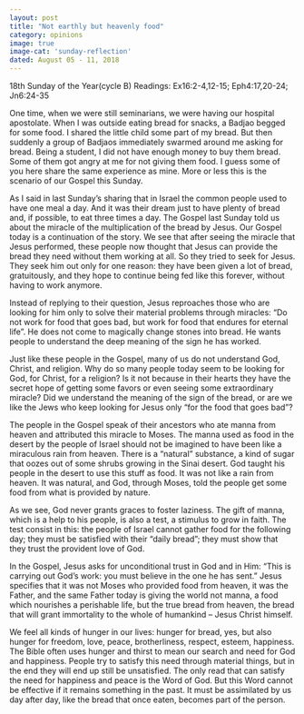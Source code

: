 ```yaml
---
layout: post
title: "Not earthly but heavenly food"
category: opinions
image: true
image-cat: 'sunday-reflection'
dated: August 05 - 11, 2018
---
```


18th Sunday of the Year(cycle B)
Readings:	Ex16:2-4,12-15; Eph4:17,20-24; Jn6:24-35

One time, when we were still seminarians, we were having our hospital apostolate.  When I was outside eating bread for snacks, a Badjao begged for some food.  I shared the little child some part of my bread.  But then suddenly a group of Badjaos immediately swarmed around me asking for bread.  Being a student, I did not have enough money to buy them bread.  Some of them got angry at me for not giving them food.  I guess some of you here share the same experience as mine.  More or less this is the scenario of our Gospel this Sunday.

As I said in last Sunday’s sharing that in Israel the common people used to have one meal a day.  And it was their dream just to have plenty of bread and, if possible, to eat three times a day.  The Gospel last Sunday told us about the miracle of the multiplication of the bread by Jesus.  Our Gospel today is a continuation of the story.
We see that after seeing the miracle that Jesus performed, these people now thought that Jesus can provide the bread they need without them working at all.  So they tried to seek for Jesus.  They seek him out only for one reason: they have been given a lot of bread, gratuitously, and they hope to continue being fed like this forever, without having to work anymore.

Instead of replying to their question, Jesus reproaches those who are looking for him only to solve their material problems through miracles: “Do not work for food that goes bad, but work for food that endures for eternal life”.  He does not come to magically change stones into bread.  He wants people to understand the deep meaning of the sign he has worked.

Just like these people in the Gospel, many of us do not understand God, Christ, and religion.  Why do so many people today seem to be looking for God, for Christ, for a religion?  Is it not because in their hearts they have the secret hope of getting some favors or even seeing some extraordinary miracle?  Did we understand the meaning of the sign of the bread, or are we like the Jews who keep looking for Jesus only “for the food that goes bad”?

The people in the Gospel speak of their ancestors who ate manna from heaven and attributed this miracle to Moses.  The manna used as food in the desert by the people of Israel should not be imagined to have been like a miraculous rain from heaven.  There is a “natural” substance, a kind of sugar that oozes out of some shrubs growing in the Sinai desert.  God taught his people in the desert to use this stuff as food.  It was not like a rain from heaven.  It was natural, and God, through Moses, told the people get some food from what is provided by nature.

As we see, God never grants graces to foster laziness.  The gift of manna, which is a help to his people, is also a test, a stimulus to grow in faith.  The test consist in this: the people of Israel cannot gather food for the following day; they must be satisfied with their “daily bread”; they must show that they trust the provident love of God.

In the Gospel, Jesus asks for unconditional trust in God and in Him: “This is carrying out God’s work: you must believe in the one he has sent.”  Jesus specifies that it was not Moses who provided food from heaven, it was the Father, and the same Father today is giving the world not manna, a food which nourishes a perishable life, but the true bread from heaven, the bread that will grant immortality to the whole of humankind – Jesus Christ himself.

We feel all kinds of hunger in our lives: hunger for bread, yes, but also hunger for freedom, love, peace, brotherliness, respect, esteem, happiness.  The Bible often uses hunger and thirst to mean our search and need for God and happiness.  People try to satisfy this need through material things, but in the end they will end up still be unsatisfied.  The only read that can satisfy the need for happiness and peace is the Word of God.  But this Word cannot be effective if it remains something in the past.  It must be assimilated by us day after day, like the bread that once eaten, becomes part of the person.